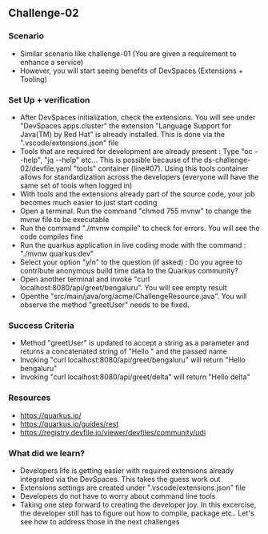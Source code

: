 ## Challenge-02

### Scenario
* Similar scenario like challenge-01 (You are given a requirement to enhance a service)
* However, you will start seeing benefits of DevSpaces (Extensions + Tooling)

### Set Up + verification
* After DevSpaces initialization, check the extensions. You will see under "DevSpaces.apps.cluster" the extension "Language Support for Java(TM) by Red Hat" is already installed. This is done via the ".vscode/extensions.json" file
* Tools that are required for development are already present : Type "oc --help", "jq --help" etc... This is possible because of the ds-challenge-02/devfile.yaml "tools" container (line#07). Using this tools container allows for standardization across the developers (everyone will have the same set of tools when logged in)
* With tools and the extensions already part of the source code, your job becomes much easier to just start coding
* Open a terminal. Run the command "chmod 755 mvnw" to change the mvnw file to be executable
* Run the command "./mvnw compile" to check for errors. You will see the code compiles fine
* Run the quarkus application in live coding mode with the command : "./mvnw quarkus:dev"
* Select your option "y/n" to the question (if asked) : Do you agree to contribute anonymous build time data to the Quarkus community? 
* Open another terminal and invoke "curl localhost:8080/api/greet/bengaluru". You will see empty result
* Openthe "src/main/java/org/acme/ChallengeResource.java". You will observe the method "greetUser" needs to be fixed.

### Success Criteria
* Method "greetUser" is updated to accept a string as a parameter and returns a concatenated string of "Hello " and the passed name
* Invoking "curl localhost:8080/api/greet/bengaluru" will return "Hello bengaluru"
* Invoking "curl localhost:8080/api/greet/delta" will return "Hello delta"

### Resources
* https://quarkus.io/
* https://quarkus.io/guides/rest
* https://registry.devfile.io/viewer/devfiles/community/udi

### What did we learn?
* Developers life is getting easier with required extensions already integrated via the DevSpaces. This takes the guess work out
* Extensions settings are created under ".vscode/extensions.json" file
* Developers do not have to worry about command line tools
* Taking one step forward to creating the developer joy. In this excercise, the developer still has to figure out how to compile, package etc.. Let's see how to address those in the next challenges

